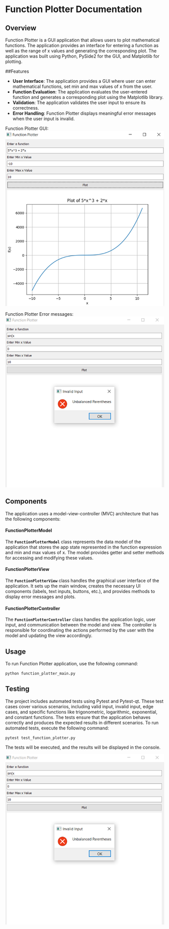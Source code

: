 # Function Plotter Documentation
## Overview
Function Plotter is a GUI application that allows users to plot mathematical functions. The application provides an interface for entering a function as well as the range of x values and generating the corresponding plot. The application was built using Python, PySide2 for the GUI, and Matplotlib for plotting. 

##Features
- **User Interface**: The application provides a GUI where user can enter mathematical functions, set min and max values of x from the user.
- **Function Evaluation**: The application evaluates the user-entered function and generates a corresponding plot using the Matplotlib library.
- **Validation**: The application validates the user input to ensure its correctness.
- **Error Handling**: Function Plotter displays meaningful error messages when the user input is invalid.

Function Plotter GUI:
![Function Plotter GUI](imgs/i1.png)

Function Plotter Error messages:
![Function Plotter Error messages](imgs/i2.png)

## Components
The application uses a model-view-controller (MVC) architecture that has the following components: 

#### FunctionPlotterModel
The **`FunctionPlotterModel`** class represents the data model of the application that stores the app state represented in the function expression and min and max values of x. The model provides getter and setter methods for accessing and modifying these values.

#### FunctionPlotterView
The **`FunctionPlotterView`** class handles the graphical user interface of the application. It sets up the main window, creates the necessary UI components (labels, text inputs, buttons, etc.), and provides methods to display error messages and plots.

#### FunctionPlotterController
The **`FunctionPlotterController`** class handles the application logic, user input, and communication between the model and view. The controller is responsible for coordinating the actions performed by the user with the model and updating the view accordingly.

## Usage
To run Function Plotter application, use the following command:
```
python function_plotter_main.py
```

## Testing 
The project includes automated tests using Pytest and Pytest-qt. 
These test cases cover various scenarios, including valid input, invalid input, edge cases, and specific functions like trigonometric, logarithmic, exponential, and constant functions. The tests ensure that the application behaves correctly and produces the expected results in different scenarios. 
To run automated tests, execute the following command:
```
pytest test_function_plotter.py
```
The tests will be executed, and the results will be displayed in the console.

![result of automated tests](imgs/i2.png)